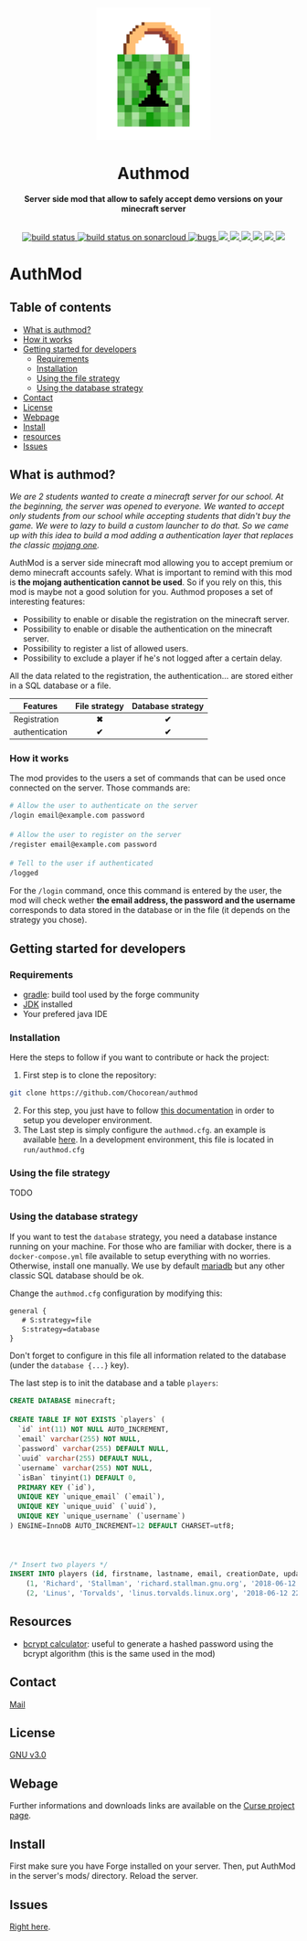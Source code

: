 <div align="center">
  <br>
  <img
    alt="DEV"
    src="./src/main/resources/logo.png"
    width=200px
  />
  <br/>
  <h1>Authmod</h1>
  <strong>Server side mod that allow to safely accept demo versions on your minecraft server</strong>
</div>
<br/>
<p align="center">


  <a href="https://travis-ci.org/Chocorean/authmod.svg?branch=master">
    <img src="https://travis-ci.org/Chocorean/authmod.svg?branch=master" alt="build status"/>
  </a>
  <a href="https://sonarcloud.io/api/project_badges/measure?project=io.chocorean.authmod.tncy%3Aauthmod&metric=alert_status">
    <img src="https://sonarcloud.io/api/project_badges/measure?project=io.chocorean.authmod.tncy%3Aauthmod&metric=alert_status" alt="build status on sonarcloud"/>
  </a>
  <a href="https://sonarcloud.io/api/project_badges/measure?project=io.chocorean.authmod.tncy%3Aauthmod&metric=bugs">
    <img src="https://sonarcloud.io/api/project_badges/measure?project=io.chocorean.authmod.tncy%3Aauthmod&metric=bugs" alt="bugs"/>
  </a>
  <a href="https://sonarcloud.io/api/project_badges/measure?project=io.chocorean.authmod.tncy%3Aauthmod&metric=code_smells">
    <img src="https://sonarcloud.io/api/project_badges/measure?project=io.chocorean.authmod.tncy%3Aauthmod&metric=code_smells" />
  </a>
  <a href="https://sonarcloud.io/api/project_badges/measure?project=io.chocorean.authmod.tncy%3Aauthmod&metric=duplicated_lines_density">
    <img src="https://sonarcloud.io/api/project_badges/measure?project=io.chocorean.authmod.tncy%3Aauthmod&metric=duplicated_lines_density" />
  </a>
  <a href="https://sonarcloud.io/api/project_badges/measure?project=io.chocorean.authmod.tncy%3Aauthmod&metric=sqale_rating">
    <img src="https://sonarcloud.io/api/project_badges/measure?project=io.chocorean.authmod.tncy%3Aauthmod&metric=sqale_rating" />
  </a>
  <a href="https://sonarcloud.io/api/project_badges/measure?project=io.chocorean.authmod.tncy%3Aauthmod&metric=vulnerabilities">
    <img src="https://sonarcloud.io/api/project_badges/measure?project=io.chocorean.authmod.tncy%3Aauthmod&metric=vulnerabilities" />
  </a>
  <a href="https://img.shields.io/badge/forge%20version-1.12.2-blue.svg">
    <img src="https://img.shields.io/badge/forge%20version-1.12.2-blue.svg" />
  </a>
  <a href="https://img.shields.io/badge/java-1.8-blue.svg">
    <img src="https://img.shields.io/badge/java-1.8-blue.svg" />
  </a>

</p>


# AuthMod

## Table of contents

- [What is authmod?](#What-is-authmod?)
- [How it works](#how-it-works)
- [Getting started for developers](#Getting-started-for-developers)
  - [Requirements](#requirements)
  - [Installation](#installation)
  - [Using the file strategy](#Using-the-file-strategy)
  - [Using the database strategy](#Using-the-database-strategy)
- [Contact](#contact)
- [License](#license)
- [Webpage](#webpage)
- [Install](#install)
- [resources](#resources)
- [Issues](#issues)


## What is authmod?

*We are 2 students wanted to create a minecraft server for our school. At the beginning, the server was opened to everyone. We wanted to  accept only students from our school while accepting students that didn't buy the game. We were to lazy to build a custom launcher to do that. So we came up with this idea to build a mod adding a authentication layer that replaces the classic [mojang one](https://wiki.vg/Authentication).*


AuthMod is a server side minecraft mod allowing you to accept premium or demo minecraft accounts safely. What is important to remind with this mod is **the mojang authentication cannot be used**. So if you rely on this, this mod is maybe not a good solution for you. Authmod proposes a set of interesting features:

 - Possibility to enable or disable the registration on the minecraft server. 
 - Possibility to enable or disable the authentication on the minecraft server.
 - Possibility to register a list of allowed users.
 - Possibility to exclude a player if he's not logged after a certain delay.
 
 All the data related to the registration, the authentication... are stored either in a SQL database or a file.

Features            | File strategy         | Database strategy        |
| ----------------- |:---------------------:|:------------------------:| 
| Registration      | **✖**                 | **✔**                   |
| authentication    | **✔**                 | **✔**                   |


### How it works

The mod provides to the users a set of commands that can be used once connected on the server. Those commands are:
```bash
# Allow the user to authenticate on the server
/login email@example.com password

# Allow the user to register on the server
/register email@example.com password

# Tell to the user if authenticated
/logged
```

For the `/login` command, once this command is entered by the user, the mod will check wether **the email address, the password and the username**  corresponds to data stored in the database or in the file (it depends on the strategy  you chose).

## Getting started for developers

### Requirements
 - [gradle](https://gradle.org/): build tool used by the forge community
 - [JDK](http://www.oracle.com/technetwork/java/javase/downloads/jdk8-downloads-2133151.html) installed 
 - Your prefered java IDE

### Installation

Here the steps to follow if you want to contribute or hack the project:

1. First step is to clone the repository:
```bash
git clone https://github.com/Chocorean/authmod
```
2. For this step, you just have to follow [this documentation](https://mcforge.readthedocs.io/en/latest/gettingstarted/) in order to setup you developer environment.
3. The Last step is simply configure the `authmod.cfg`. an example is available [here](https://github.com/Mcdostone/authmod/blob/master/src/main/resources/authmod.cfg). In a development environment,
this file is located in `run/authmod.cfg`



### Using the file strategy
TODO

### Using the database strategy

If you want to test the `database` strategy, you need a database instance running on your machine. For those who are familiar with docker, there is a `docker-compose.yml` file available to setup everything with no worries. Otherwise, install one manually. We use by default [mariadb](https://mariadb.org/) but any other classic SQL database should be ok. 

Change the `authmod.cfg` configuration by modifying this:
 ```graph
 general {
    # S:strategy=file
    S:strategy=database
}
```
Don't forget to configure in this file all information related to the database (under the `database {...}` key).
 
The last step is to init the database and a table `players`:

```sql
CREATE DATABASE minecraft;

CREATE TABLE IF NOT EXISTS `players` (
  `id` int(11) NOT NULL AUTO_INCREMENT,
  `email` varchar(255) NOT NULL,
  `password` varchar(255) DEFAULT NULL,
  `uuid` varchar(255) DEFAULT NULL,
  `username` varchar(255) NOT NULL,
  `isBan` tinyint(1) DEFAULT 0,
  PRIMARY KEY (`id`),
  UNIQUE KEY `unique_email` (`email`),
  UNIQUE KEY `unique_uuid` (`uuid`),
  UNIQUE KEY `unique_username` (`username`)
) ENGINE=InnoDB AUTO_INCREMENT=12 DEFAULT CHARSET=utf8;



/* Insert two players */
INSERT INTO players (id, firstname, lastname, email, creationDate, updatedOn, avatar, lastConnection, password, isAdmin, isBan, uuid, username) VALUES
	(1, 'Richard', 'Stallman', 'richard.stallman.gnu.org', '2018-06-12 22:59:09', '2018-06-12 22:59:09', NULL, '2018-06-12 22:59:09', NULL, 0, 0, '', ''),
	(2, 'Linus', 'Torvalds', 'linus.torvalds.linux.org', '2018-06-12 22:59:09', '2018-06-12 22:59:09', 'https://lh3.googleusercontent.com/SyqrxNLd6Eo4-AwTGXktIfMnx4dOBREcZCZvocEVue-GsuBB1dYDjJorgHviJeTHzHYfAKs4wiHmkDk=w1211-h1210-rw-no', '2018-06-12 22:59:09', NULL, 0, 0, '', '');
```

## Resources

 - [bcrypt calculator](https://www.dailycred.com/article/bcrypt-calculator): useful to generate a hashed password using the bcrypt algorithm (this is the same used in the mod)


## Contact

[Mail](mailto:baptiste.chocot@gmail.com)


## License

[GNU v3.0](https://www.gnu.org/licenses/gpl-3.0.fr.html)


## Webage

Further informations and downloads links are available on the [Curse project page](https://minecraft.curseforge.com/projects/authmod).


## Install

First make sure you have Forge installed on your server. Then, put AuthMod in the server's mods/ directory. Reload the server.


## Issues

[Right here](https://github.com/Chocorean/authmod/issues).
